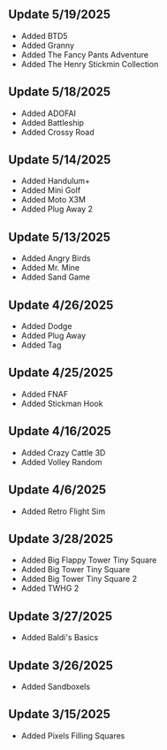 ## Update 5/19/2025
- Added BTD5
- Added Granny
- Added The Fancy Pants Adventure
- Added The Henry Stickmin Collection

## Update 5/18/2025
- Added ADOFAI
- Added Battleship
- Added Crossy Road

## Update 5/14/2025
- Added Handulum+
- Added Mini Golf
- Added Moto X3M
- Added Plug Away 2

## Update 5/13/2025
- Added Angry Birds
- Added Mr. Mine
- Added Sand Game

## Update 4/26/2025
- Added Dodge
- Added Plug Away
- Added Tag

## Update 4/25/2025
- Added FNAF
- Added Stickman Hook

## Update 4/16/2025
- Added Crazy Cattle 3D
- Added Volley Random

## Update 4/6/2025
- Added Retro Flight Sim

## Update 3/28/2025
- Added Big Flappy Tower Tiny Square
- Added Big Tower Tiny Square
- Added Big Tower Tiny Square 2
- Added TWHG 2

## Update 3/27/2025
- Added Baldi's Basics

## Update 3/26/2025
- Added Sandboxels

## Update 3/15/2025
- Added Pixels Filling Squares